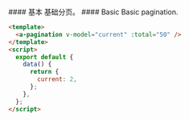 <cn>
#### 基本
基础分页。
</cn>

<us>
#### Basic
Basic pagination.
</us>

```html
<template>
  <a-pagination v-model="current" :total="50" />
</template>
<script>
  export default {
    data() {
      return {
        current: 2,
      };
    },
  };
</script>
```
